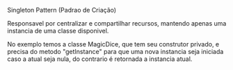 Singleton Pattern (Padrao de Criação)

Responsavel por centralizar e compartilhar recursos, mantendo apenas uma instancia de uma classe disponivel.

No exemplo temos a classe MagicDice, que tem seu construtor privado, e precisa do metodo "getInstance" para que uma nova instancia seja iniciada caso a atual seja nula, do contrario é retornada a instancia atual.

